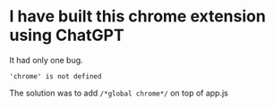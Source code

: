 # I have built this chrome extension using ChatGPT

It had only one bug.

`'chrome' is not defined`

The solution was to add `/*global chrome*/` on top of app.js
